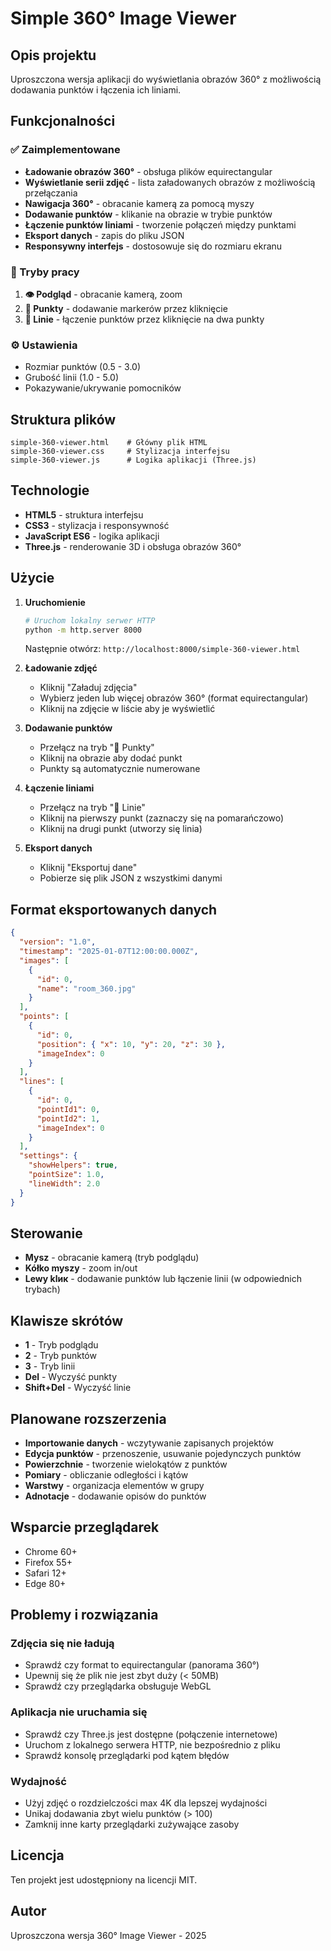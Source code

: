 # Simple 360° Image Viewer

## Opis projektu
Uproszczona wersja aplikacji do wyświetlania obrazów 360° z możliwością dodawania punktów i łączenia ich liniami. 

## Funkcjonalności

### ✅ Zaimplementowane
- **Ładowanie obrazów 360°** - obsługa plików equirectangular
- **Wyświetlanie serii zdjęć** - lista załadowanych obrazów z możliwością przełączania
- **Nawigacja 360°** - obracanie kamerą za pomocą myszy
- **Dodawanie punktów** - klikanie na obrazie w trybie punktów
- **Łączenie punktów liniami** - tworzenie połączeń między punktami
- **Eksport danych** - zapis do pliku JSON
- **Responsywny interfejs** - dostosowuje się do rozmiaru ekranu

### 🔧 Tryby pracy
1. **👁️ Podgląd** - obracanie kamerą, zoom
2. **📍 Punkty** - dodawanie markerów przez kliknięcie
3. **📏 Linie** - łączenie punktów przez kliknięcie na dwa punkty

### ⚙️ Ustawienia
- Rozmiar punktów (0.5 - 3.0)
- Grubość linii (1.0 - 5.0)
- Pokazywanie/ukrywanie pomocników

## Struktura plików
```
simple-360-viewer.html    # Główny plik HTML
simple-360-viewer.css     # Stylizacja interfejsu
simple-360-viewer.js      # Logika aplikacji (Three.js)
```

## Technologie
- **HTML5** - struktura interfejsu
- **CSS3** - stylizacja i responsywność
- **JavaScript ES6** - logika aplikacji
- **Three.js** - renderowanie 3D i obsługa obrazów 360°

## Użycie

1. **Uruchomienie**
   ```bash
   # Uruchom lokalny serwer HTTP
   python -m http.server 8000
   ```
   Następnie otwórz: `http://localhost:8000/simple-360-viewer.html`

2. **Ładowanie zdjęć**
   - Kliknij "Załaduj zdjęcia"
   - Wybierz jeden lub więcej obrazów 360° (format equirectangular)
   - Kliknij na zdjęcie w liście aby je wyświetlić

3. **Dodawanie punktów**
   - Przełącz na tryb "📍 Punkty"
   - Kliknij na obrazie aby dodać punkt
   - Punkty są automatycznie numerowane

4. **Łączenie liniami**
   - Przełącz na tryb "📏 Linie"
   - Kliknij na pierwszy punkt (zaznaczy się na pomarańczowo)
   - Kliknij na drugi punkt (utworzy się linia)

5. **Eksport danych**
   - Kliknij "Eksportuj dane"
   - Pobierze się plik JSON z wszystkimi danymi

## Format eksportowanych danych
```json
{
  "version": "1.0",
  "timestamp": "2025-01-07T12:00:00.000Z",
  "images": [
    {
      "id": 0,
      "name": "room_360.jpg"
    }
  ],
  "points": [
    {
      "id": 0,
      "position": { "x": 10, "y": 20, "z": 30 },
      "imageIndex": 0
    }
  ],
  "lines": [
    {
      "id": 0,
      "pointId1": 0,
      "pointId2": 1,
      "imageIndex": 0
    }
  ],
  "settings": {
    "showHelpers": true,
    "pointSize": 1.0,
    "lineWidth": 2.0
  }
}
```

## Sterowanie
- **Mysz** - obracanie kamerą (tryb podglądu)
- **Kółko myszy** - zoom in/out
- **Lewy klик** - dodawanie punktów lub łączenie linii (w odpowiednich trybach)

## Klawisze skrótów
- **1** - Tryb podglądu
- **2** - Tryb punktów  
- **3** - Tryb linii
- **Del** - Wyczyść punkty
- **Shift+Del** - Wyczyść linie

## Planowane rozszerzenia
- **Importowanie danych** - wczytywanie zapisanych projektów
- **Edycja punktów** - przenoszenie, usuwanie pojedynczych punktów
- **Powierzchnie** - tworzenie wielokątów z punktów
- **Pomiary** - obliczanie odległości i kątów
- **Warstwy** - organizacja elementów w grupy
- **Adnotacje** - dodawanie opisów do punktów

## Wsparcie przeglądarek
- Chrome 60+
- Firefox 55+
- Safari 12+
- Edge 80+

## Problemy i rozwiązania

### Zdjęcia się nie ładują
- Sprawdź czy format to equirectangular (panorama 360°)
- Upewnij się że plik nie jest zbyt duży (< 50MB)
- Sprawdź czy przeglądarka obsługuje WebGL

### Aplikacja nie uruchamia się
- Sprawdź czy Three.js jest dostępne (połączenie internetowe)
- Uruchom z lokalnego serwera HTTP, nie bezpośrednio z pliku
- Sprawdź konsolę przeglądarki pod kątem błędów

### Wydajność
- Użyj zdjęć o rozdzielczości max 4K dla lepszej wydajności
- Unikaj dodawania zbyt wielu punktów (> 100)
- Zamknij inne karty przeglądarki zużywające zasoby

## Licencja
Ten projekt jest udostępniony na licencji MIT.

## Autor
Uproszczona wersja 360° Image Viewer - 2025
